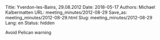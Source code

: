 Title: Yverdon-les-Bains, 29.08.2012
Date: 2018-05-17
Authors: Michael Kalbermatten
URL: meeting_minutes/2012-08-29
Save_as: meeting_minutes/2012-08-29.html
Slug: meeting_minutes/2012-08-29
Lang: en
Status: hidden


Avoid Pelican warning
